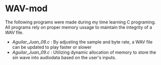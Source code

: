 # WAV-mod
The following programs were made during my time learning C programing. All programs rely on proper memory ussage to maintain the 
integrity of a _WAV_ file.

- _Aguilar_Juan_08.c_ : By adjusting the sample and byte rate, a WAV file can be updated to play faster or slower
- _Aguilar_Juan_09.c_ : Utilizing dynamic allocation of memory to store the sin wave into audiodata based on the user's inputs.



